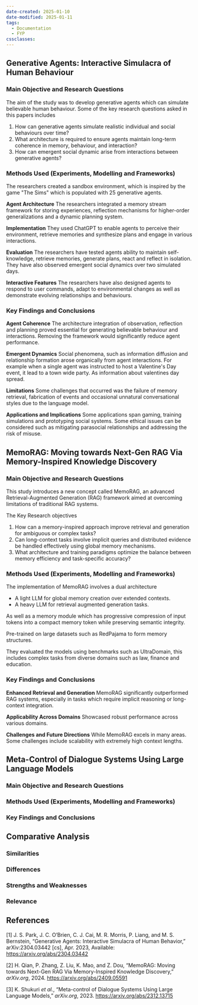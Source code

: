 ```yaml
---
date-created: 2025-01-10
date-modified: 2025-01-11
tags:
  - Documentation
  - FYP
cssclasses:
---
```

## Generative Agents: Interactive Simulacra of Human Behaviour

### Main Objective and Research Questions
The aim of the study was to develop generative agents which can simulate believable human behaviour. Some of the key research questions asked in this papers includes
1. How can generative agents simulate realistic individual and social behaviours over time?
2. What architecture is required to ensure agents maintain long-term coherence in memory, behaviour, and interaction?
3. How can emergent social dynamic arise from interactions between generative agents?

### Methods Used (Experiments, Modelling and Frameworks)

The researchers created a sandbox environment, which is inspired by the game "The Sims" which is populated with 25 generative agents. 

**Agent Architecture**
The researchers integrated a memory stream framework for storing experiences, reflection mechanisms for higher-order generalizations and a dynamic planning system. 

**Implementation**
They used ChatGPT to enable agents to perceive their environment, retrieve memories and synthesize plans and engage in various interactions. 

**Evaluation**
The researchers have tested agents ability to maintain self-knowledge, retrieve memories, generate plans, react and reflect in isolation. They have also observed emergent social dynamics over two simulated days. 

**Interactive Features**
The researchers have also designed agents to respond to user commands, adapt to environmental changes as well as demonstrate evolving relationships and behaviours.

### Key Findings and Conclusions
**Agent Coherence**
The architecture integration of observation, reflection and planning proved essential for generating believable behaviour and interactions. Removing the framework would significantly reduce agent performance. 

**Emergent Dynamics**
Social phenomena, such as information diffusion and relationship formation arose organically from agent interactions. For example when a single agent was instructed to host a Valentine's Day event, it lead to a town wide party. As information about valentines day spread.

**Limitations**
Some challenges  that occurred was the failure of memory retrieval, fabrication of events and occasional unnatural conversational styles due to the language model. 

**Applications and Implications**
Some applications span gaming, training simulations and prototyping social systems. Some ethical issues can be considered such as mitigating parasocial  relationships and addressing the risk of misuse. 

## MemoRAG: Moving towards Next-Gen RAG Via Memory-Inspired Knowledge Discovery

### Main Objective and Research Questions
This study introduces a new concept called MemoRAG, an advanced Retrieval-Augmented Generation (RAG) framework aimed at overcoming limitations of traditional RAG systems. 

The Key Research objectives
1. How can a memory-inspired approach improve retrieval and generation for ambiguous or complex tasks?
2. Can long-context tasks involve implicit queries and distributed evidence be handled effectively using global memory mechanisms.
3. What architecture and training paradigms optimize the balance between memory efficiency and task-specific accuracy?

### Methods Used (Experiments, Modelling and Frameworks)
The implementation of MemoRAG involves a dual architecture
- A light LLM for global memory creation over extended contexts.
- A heavy LLM for retrieval augmented generation tasks.

As well as a memory module which has progressive compression of input tokens into a compact memory token while preserving semantic integrity.

Pre-trained on large datasets such as RedPajama to form memory structures. 

They evaluated the models using benchmarks such as UltraDomain, this includes complex tasks from diverse domains such as law, finance and education.
### Key Findings and Conclusions

**Enhanced Retrieval and Generation**
MemoRAG significantly outperformed RAG systems, especially in tasks which require implicit reasoning or long-context integration.

**Applicability Across Domains**
Showcased robust performance across various domains.

**Challenges and Future Directions**
While MemoRAG excels in many areas. Some challenges include scalability with extremely high context lengths.

## Meta-Control of Dialogue Systems Using Large Language Models

### Main Objective and Research Questions

### Methods Used (Experiments, Modelling and Frameworks)

### Key Findings and Conclusions

## Comparative Analysis
### Similarities
### Differences
### Strengths and Weaknesses
### Relevance
## References

\[1] J. S. Park, J. C. O’Brien, C. J. Cai, M. R. Morris, P. Liang, and M. S. Bernstein, “Generative Agents: Interactive Simulacra of Human Behavior,” arXiv:2304.03442 \[cs], Apr. 2023, Available: https://arxiv.org/abs/2304.03442

\[2] H. Qian, P. Zhang, Z. Liu, K. Mao, and Z. Dou, “MemoRAG: Moving towards Next-Gen RAG Via Memory-Inspired Knowledge Discovery,” _arXiv.org_, 2024. https://arxiv.org/abs/2409.05591

\[3] K. Shukuri _et al._, “Meta-control of Dialogue Systems Using Large Language Models,” _arXiv.org_, 2023. https://arxiv.org/abs/2312.13715